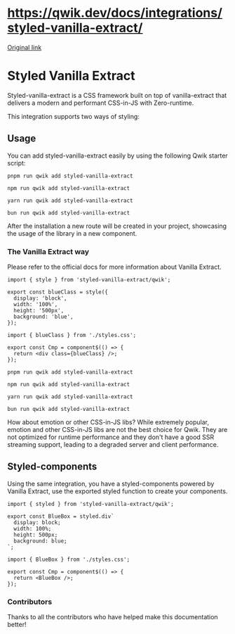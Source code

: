 # https://qwik.dev/docs/integrations/styled-vanilla-extract/

[Original link](https://qwik.dev/docs/integrations/styled-vanilla-extract/)

# Styled Vanilla Extract

Styled-vanilla-extract is a CSS framework built on top of vanilla-extract that delivers a modern and performant CSS-in-JS with Zero-runtime.

This integration supports two ways of styling:

## Usage

You can add styled-vanilla-extract easily by using the following Qwik starter script:

```
pnpm run qwik add styled-vanilla-extract
```

```
npm run qwik add styled-vanilla-extract
```

```
yarn run qwik add styled-vanilla-extract
```

```
bun run qwik add styled-vanilla-extract
```

After the installation a new route will be created in your project, showcasing the usage of the library in a new component.

### The Vanilla Extract way

Please refer to the official docs for more information about Vanilla Extract.

```
import { style } from 'styled-vanilla-extract/qwik';
 
export const blueClass = style({
  display: 'block',
  width: '100%',
  height: '500px',
  background: 'blue',
});
```

```
import { blueClass } from './styles.css';
 
export const Cmp = component$(() => {
  return <div class={blueClass} />;
});
```

```
pnpm run qwik add styled-vanilla-extract
```

```
npm run qwik add styled-vanilla-extract
```

```
yarn run qwik add styled-vanilla-extract
```

```
bun run qwik add styled-vanilla-extract
```

How about emotion or other CSS-in-JS libs? While extremely popular, emotion and other CSS-in-JS libs are not the best choice for Qwik. They are not optimized for runtime performance and they don't have a good SSR streaming support, leading to a degraded server and client performance.

## Styled-components

Using the same integration, you have a styled-components powered by Vanilla Extract, use the exported styled function to create your components.

```
import { styled } from 'styled-vanilla-extract/qwik';
 
export const BlueBox = styled.div`
  display: block;
  width: 100%;
  height: 500px;
  background: blue;
`;
```

```
import { BlueBox } from './styles.css';
 
export const Cmp = component$(() => {
  return <BlueBox />;
});
```

### Contributors

Thanks to all the contributors who have helped make this documentation better!
